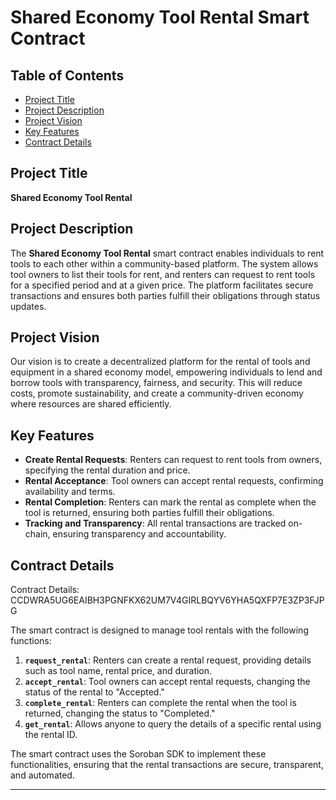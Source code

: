 # Shared Economy Tool Rental Smart Contract

## Table of Contents
- [Project Title](#project-title)
- [Project Description](#project-description)
- [Project Vision](#project-vision)
- [Key Features](#key-features)
- [Contract Details](#contract-details)

## Project Title

**Shared Economy Tool Rental**

## Project Description

The **Shared Economy Tool Rental** smart contract enables individuals to rent tools to each other within a community-based platform. The system allows tool owners to list their tools for rent, and renters can request to rent tools for a specified period and at a given price. The platform facilitates secure transactions and ensures both parties fulfill their obligations through status updates.

## Project Vision

Our vision is to create a decentralized platform for the rental of tools and equipment in a shared economy model, empowering individuals to lend and borrow tools with transparency, fairness, and security. This will reduce costs, promote sustainability, and create a community-driven economy where resources are shared efficiently.

## Key Features

- **Create Rental Requests**: Renters can request to rent tools from owners, specifying the rental duration and price.
- **Rental Acceptance**: Tool owners can accept rental requests, confirming availability and terms.
- **Rental Completion**: Renters can mark the rental as complete when the tool is returned, ensuring both parties fulfill their obligations.
- **Tracking and Transparency**: All rental transactions are tracked on-chain, ensuring transparency and accountability.

## Contract Details

Contract Details: CCDWRA5UG6EAIBH3PGNFKX62UM7V4GIRLBQYV6YHA5QXFP7E3ZP3FJPG 

The smart contract is designed to manage tool rentals with the following functions:

1. **`request_rental`**: Renters can create a rental request, providing details such as tool name, rental price, and duration.
2. **`accept_rental`**: Tool owners can accept rental requests, changing the status of the rental to "Accepted."
3. **`complete_rental`**: Renters can complete the rental when the tool is returned, changing the status to "Completed."
4. **`get_rental`**: Allows anyone to query the details of a specific rental using the rental ID.

The smart contract uses the Soroban SDK to implement these functionalities, ensuring that the rental transactions are secure, transparent, and automated.

---
